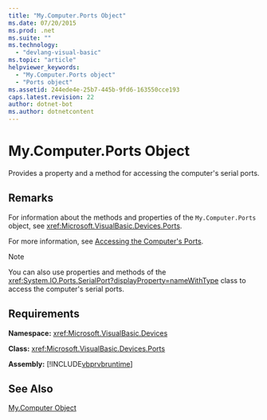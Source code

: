 ```yaml
---
title: "My.Computer.Ports Object"
ms.date: 07/20/2015
ms.prod: .net
ms.suite: ""
ms.technology: 
  - "devlang-visual-basic"
ms.topic: "article"
helpviewer_keywords: 
  - "My.Computer.Ports object"
  - "Ports object"
ms.assetid: 244ede4e-25b7-445b-9fd6-163550cce193
caps.latest.revision: 22
author: dotnet-bot
ms.author: dotnetcontent
---
```

# My.Computer.Ports Object
Provides a property and a method for accessing the computer's serial ports.  
  
## Remarks  
 For information about the methods and properties of the `My.Computer.Ports` object, see <xref:Microsoft.VisualBasic.Devices.Ports>.  
  
 For more information, see [Accessing the Computer's Ports](../../../visual-basic/developing-apps/programming/computer-resources/accessing-the-computer-s-ports.md).  
  
> [!NOTE]
>  You can also use properties and methods of the <xref:System.IO.Ports.SerialPort?displayProperty=nameWithType> class to access the computer's serial ports.  
  
## Requirements  
 **Namespace:** <xref:Microsoft.VisualBasic.Devices>  
  
 **Class:** <xref:Microsoft.VisualBasic.Devices.Ports>  
  
 **Assembly:** [!INCLUDE[vbprvbruntime](~/includes/vbprvbruntime-md.md)]  
  
## See Also  
 [My.Computer Object](../../../visual-basic/language-reference/objects/my-computer-object.md)
